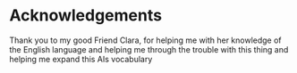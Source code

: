 # Acknowledgements
Thank you to my good Friend Clara, for helping me with her knowledge of the English language and helping me through the trouble with this thing and helping me expand this AIs vocabulary